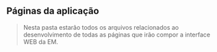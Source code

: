 ## Páginas da aplicação

> Nesta pasta estarão todos os arquivos relacionados ao desenvolvimento de todas as páginas que irão compor a interface WEB da EM.
